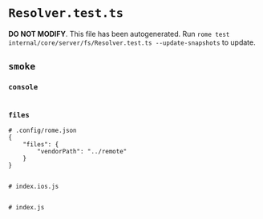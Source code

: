 # `Resolver.test.ts`

**DO NOT MODIFY**. This file has been autogenerated. Run `rome test internal/core/server/fs/Resolver.test.ts --update-snapshots` to update.

## `smoke`

### `console`

```

```

### `files`

```
# .config/rome.json
{
	"files": {
		"vendorPath": "../remote"
	}
}


# index.ios.js


# index.js


```
